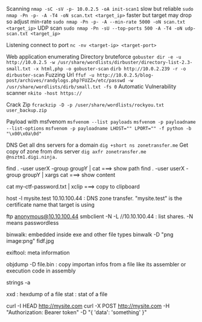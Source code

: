 Scanning
```nmap -sC -sV -p- 10.0.2.5 -oA init-scan1```
slow but reliable
```sudo nmap -Pn -p- -A -T4 -oN scan.txt <target_ip>```
faster but target may drop so adjust min-rate
```sudo nmap -Pn -p- -A --min-rate 5000 -oN scan.txt <target_ip>```
UDP scan
```sudo nmap -Pn -sU --top-ports 500 -A -T4 -oN udp-scan.txt <target_ip>```


Listening
connect to port
```nc -nv <target-ip> <target-port>``` 

Web application enumerating
Directory bruteforce
```gobuster dir -e -u http://10.0.2.5 -w /usr/share/wordlists/dirbuster/directory-list-2.3-small.txt -x html,php -o gobuster-scan```
```dirb http://10.0.2.239 -r -o dirbuster-scan```
Fuzzing Url
```ffuf -u http://10.0.2.5/blog-post/archives/randylogs.php?FUZZ=/etc/passwd -w /usr/share/wordlists/dirb/small.txt -fs 0```
Automatic Vulnerability scanner
```nkito -host https://```

Crack Zip
```fcrackzip -D -p /user/share/wordlists/rockyou.txt user_backup.zip```

Payload with msfvenom
```msfvenom --list payloads```
```msfvenom -p payloadname --list-options```
```msfvenom -p payloadname LHOST="" LPORT="" -f python -b "\x00\x0a\0d"```

DNS 
Get all dns servers for a domain
```dig +short ns zonetransfer.me```
Get copy of zone from dns server
```dig axfr zonetransfer.me @nsztm1.digi.ninja.```

find . -user userX -group groupY | cat 		===> show path
find . -user userX -group groupY | xargs cat	===> show content

cat my-ctf-password.txt | xclip ===> copy to clipboard

host -l mysite.test 10.10.100.44 : DNS zone transfer. "mysite.test" is the certificate name that target is using

ftp anonymous@10.10.100.44
smbclient -N -L //10.10.100.44 : list shares. -N means passwordless


binwalk: embedded inside exe and other file types
binwalk -D "png image:png" fidf.jpg

exiftool: meta information

objdump -D file.bin : copy importan infos from a file like its assembler or execution code in assembly

strings -a

xxd : hexdump of a file
stat : stat of a file

curl -I HEAD http://mysite.com
curl -X POST http://mysite.com -H "Authorization: Bearer token" -D "{ 'data': 'something' }"






